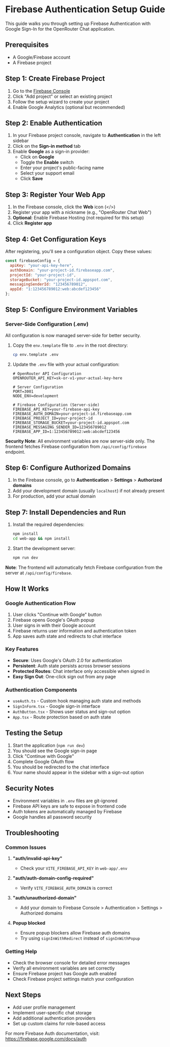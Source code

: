 # Firebase Authentication Setup Guide

This guide walks you through setting up Firebase Authentication with Google Sign-In for the OpenRouter Chat application.

## Prerequisites

- A Google/Firebase account
- A Firebase project

## Step 1: Create Firebase Project

1. Go to the [Firebase Console](https://console.firebase.google.com/)
2. Click "Add project" or select an existing project
3. Follow the setup wizard to create your project
4. Enable Google Analytics (optional but recommended)

## Step 2: Enable Authentication

1. In your Firebase project console, navigate to **Authentication** in the left sidebar
2. Click on the **Sign-in method** tab
3. Enable **Google** as a sign-in provider:
   - Click on **Google**
   - Toggle the **Enable** switch
   - Enter your project's public-facing name
   - Select your support email
   - Click **Save**

## Step 3: Register Your Web App

1. In the Firebase console, click the **Web** icon (</>)
2. Register your app with a nickname (e.g., "OpenRouter Chat Web")
3. **Optional**: Enable Firebase Hosting (not required for this setup)
4. Click **Register app**

## Step 4: Get Configuration Keys

After registering, you'll see a configuration object. Copy these values:

```javascript
const firebaseConfig = {
  apiKey: "your-api-key-here",
  authDomain: "your-project-id.firebaseapp.com",
  projectId: "your-project-id",
  storageBucket: "your-project-id.appspot.com",
  messagingSenderId: "123456789012",
  appId: "1:123456789012:web:abcdef123456"
};
```

## Step 5: Configure Environment Variables

### Server-Side Configuration (.env)

All configuration is now managed server-side for better security.

1. Copy the `env.template` file to `.env` in the root directory:
   ```bash
   cp env.template .env
   ```

2. Update the `.env` file with your actual configuration:
   ```env
   # OpenRouter API Configuration
   OPENROUTER_API_KEY=sk-or-v1-your-actual-key-here
   
   # Server Configuration  
   PORT=3001
   NODE_ENV=development
   
   # Firebase Configuration (Server-side)
   FIREBASE_API_KEY=your-firebase-api-key
   FIREBASE_AUTH_DOMAIN=your-project-id.firebaseapp.com
   FIREBASE_PROJECT_ID=your-project-id
   FIREBASE_STORAGE_BUCKET=your-project-id.appspot.com
   FIREBASE_MESSAGING_SENDER_ID=123456789012
   FIREBASE_APP_ID=1:123456789012:web:abcdef123456
   ```

**Security Note**: All environment variables are now server-side only. The frontend fetches Firebase configuration from `/api/config/firebase` endpoint.

## Step 6: Configure Authorized Domains

1. In the Firebase console, go to **Authentication** > **Settings** > **Authorized domains**
2. Add your development domain (usually `localhost`) if not already present
3. For production, add your actual domain

## Step 7: Install Dependencies and Run

1. Install the required dependencies:
   ```bash
   npm install
   cd web-app && npm install
   ```

2. Start the development server:
   ```bash
   npm run dev
   ```

**Note**: The frontend will automatically fetch Firebase configuration from the server at `/api/config/firebase`.

## How It Works

### Google Authentication Flow

1. User clicks "Continue with Google" button
2. Firebase opens Google's OAuth popup
3. User signs in with their Google account
4. Firebase returns user information and authentication token
5. App saves auth state and redirects to chat interface

### Key Features

- **Secure**: Uses Google's OAuth 2.0 for authentication
- **Persistent**: Auth state persists across browser sessions
- **Protected Routes**: Chat interface only accessible when signed in
- **Easy Sign Out**: One-click sign out from any page

### Authentication Components

- `useAuth.ts` - Custom hook managing auth state and methods
- `SignInForm.tsx` - Google sign-in interface
- `AuthButton.tsx` - Shows user status and sign-out option
- `App.tsx` - Route protection based on auth state

## Testing the Setup

1. Start the application (`npm run dev`)
2. You should see the Google sign-in page
3. Click "Continue with Google"
4. Complete Google OAuth flow
5. You should be redirected to the chat interface
6. Your name should appear in the sidebar with a sign-out option

## Security Notes

- Environment variables in `.env` files are git-ignored
- Firebase API keys are safe to expose in frontend code
- Auth tokens are automatically managed by Firebase
- Google handles all password security

## Troubleshooting

### Common Issues

1. **"auth/invalid-api-key"**
   - Check your `VITE_FIREBASE_API_KEY` in `web-app/.env`

2. **"auth/auth-domain-config-required"**  
   - Verify `VITE_FIREBASE_AUTH_DOMAIN` is correct

3. **"auth/unauthorized-domain"**
   - Add your domain to Firebase Console > Authentication > Settings > Authorized domains

4. **Popup blocked**
   - Ensure popup blockers allow Firebase auth domains
   - Try using `signInWithRedirect` instead of `signInWithPopup`

### Getting Help

- Check the browser console for detailed error messages
- Verify all environment variables are set correctly
- Ensure Firebase project has Google auth enabled
- Check Firebase project settings match your configuration

## Next Steps

- Add user profile management
- Implement user-specific chat storage
- Add additional authentication providers
- Set up custom claims for role-based access

For more Firebase Auth documentation, visit: https://firebase.google.com/docs/auth

 